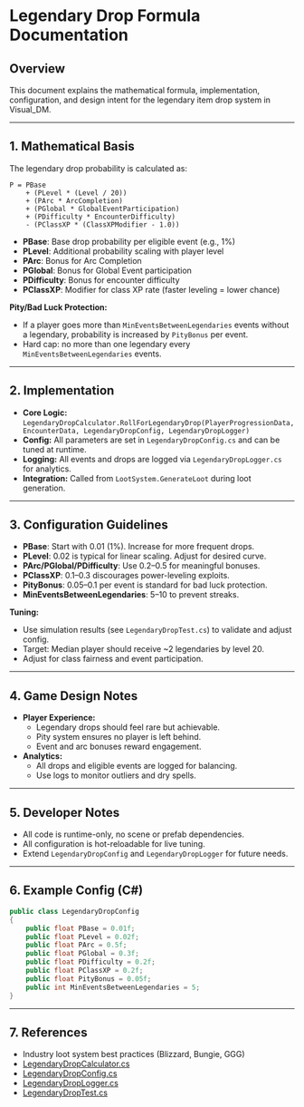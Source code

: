 # Legendary Drop Formula Documentation

## Overview
This document explains the mathematical formula, implementation, configuration, and design intent for the legendary item drop system in Visual_DM.

---

## 1. Mathematical Basis

The legendary drop probability is calculated as:

```
P = PBase
    + (PLevel * (Level / 20))
    + (PArc * ArcCompletion)
    + (PGlobal * GlobalEventParticipation)
    + (PDifficulty * EncounterDifficulty)
    - (PClassXP * (ClassXPModifier - 1.0))
```

- **PBase**: Base drop probability per eligible event (e.g., 1%)
- **PLevel**: Additional probability scaling with player level
- **PArc**: Bonus for Arc Completion
- **PGlobal**: Bonus for Global Event participation
- **PDifficulty**: Bonus for encounter difficulty
- **PClassXP**: Modifier for class XP rate (faster leveling = lower chance)

**Pity/Bad Luck Protection:**
- If a player goes more than `MinEventsBetweenLegendaries` events without a legendary, probability is increased by `PityBonus` per event.
- Hard cap: no more than one legendary every `MinEventsBetweenLegendaries` events.

---

## 2. Implementation

- **Core Logic:** `LegendaryDropCalculator.RollForLegendaryDrop(PlayerProgressionData, EncounterData, LegendaryDropConfig, LegendaryDropLogger)`
- **Config:** All parameters are set in `LegendaryDropConfig.cs` and can be tuned at runtime.
- **Logging:** All events and drops are logged via `LegendaryDropLogger.cs` for analytics.
- **Integration:** Called from `LootSystem.GenerateLoot` during loot generation.

---

## 3. Configuration Guidelines

- **PBase**: Start with 0.01 (1%). Increase for more frequent drops.
- **PLevel**: 0.02 is typical for linear scaling. Adjust for desired curve.
- **PArc/PGlobal/PDifficulty**: Use 0.2–0.5 for meaningful bonuses.
- **PClassXP**: 0.1–0.3 discourages power-leveling exploits.
- **PityBonus**: 0.05–0.1 per event is standard for bad luck protection.
- **MinEventsBetweenLegendaries**: 5–10 to prevent streaks.

**Tuning:**
- Use simulation results (see `LegendaryDropTest.cs`) to validate and adjust config.
- Target: Median player should receive ~2 legendaries by level 20.
- Adjust for class fairness and event participation.

---

## 4. Game Design Notes

- **Player Experience:**
  - Legendary drops should feel rare but achievable.
  - Pity system ensures no player is left behind.
  - Event and arc bonuses reward engagement.
- **Analytics:**
  - All drops and eligible events are logged for balancing.
  - Use logs to monitor outliers and dry spells.

---

## 5. Developer Notes

- All code is runtime-only, no scene or prefab dependencies.
- All configuration is hot-reloadable for live tuning.
- Extend `LegendaryDropConfig` and `LegendaryDropLogger` for future needs.

---

## 6. Example Config (C#)

```csharp
public class LegendaryDropConfig
{
    public float PBase = 0.01f;
    public float PLevel = 0.02f;
    public float PArc = 0.5f;
    public float PGlobal = 0.3f;
    public float PDifficulty = 0.2f;
    public float PClassXP = 0.2f;
    public float PityBonus = 0.05f;
    public int MinEventsBetweenLegendaries = 5;
}
```

---

## 7. References
- Industry loot system best practices (Blizzard, Bungie, GGG)
- [LegendaryDropCalculator.cs](LegendaryDropCalculator.cs)
- [LegendaryDropConfig.cs](LegendaryDropConfig.cs)
- [LegendaryDropLogger.cs](LegendaryDropLogger.cs)
- [LegendaryDropTest.cs](LegendaryDropTest.cs) 